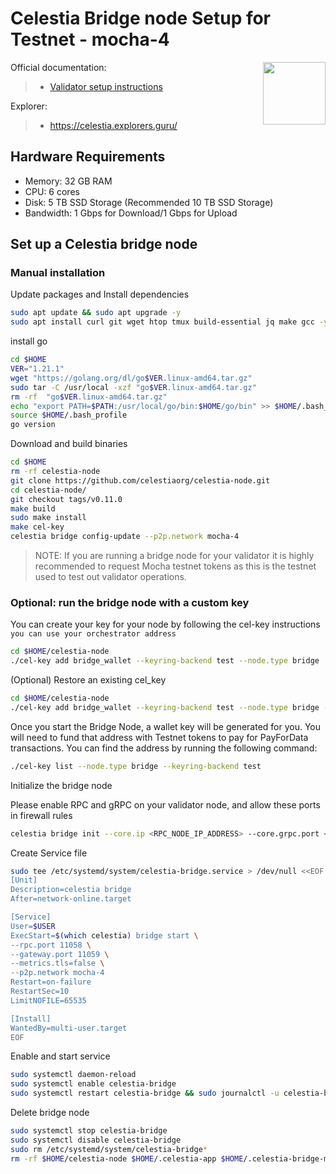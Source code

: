 <div>
<h1 align="left" style="display: flex;"> Celestia Bridge node Setup for Testnet - mocha-4</h1>
<img src="https://avatars.githubusercontent.com/u/54859940?s=200&v=4"  style="float: right;" width="100" height="100"></img>
</div>

Official documentation:
>- [Validator setup instructions](https://docs.celestia.org/nodes/overview/)

Explorer:
>-  https://celestia.explorers.guru/


## Hardware Requirements
 - Memory: 32 GB RAM
 - CPU: 6 cores
 - Disk: 5 TB SSD Storage (Recommended 10 TB SSD Storage)
 - Bandwidth: 1 Gbps for Download/1 Gbps for Upload

## Set up a Celestia bridge node 
### Manual installation

Update packages and Install dependencies

```bash
sudo apt update && sudo apt upgrade -y
sudo apt install curl git wget htop tmux build-essential jq make gcc -y
```

install go

```bash
cd $HOME
VER="1.21.1"
wget "https://golang.org/dl/go$VER.linux-amd64.tar.gz"
sudo tar -C /usr/local -xzf "go$VER.linux-amd64.tar.gz"
rm -rf  "go$VER.linux-amd64.tar.gz"
echo "export PATH=$PATH:/usr/local/go/bin:$HOME/go/bin" >> $HOME/.bash_profile
source $HOME/.bash_profile
go version
```

Download and build binaries

```bash
cd $HOME
rm -rf celestia-node
git clone https://github.com/celestiaorg/celestia-node.git
cd celestia-node/
git checkout tags/v0.11.0
make build
sudo make install
make cel-key
celestia bridge config-update --p2p.network mocha-4
```

>NOTE: If you are running a bridge node for your validator it is highly recommended to request Mocha testnet tokens as this is the testnet used to test out validator operations.  

### Optional: run the bridge node with a custom key

You can create your key for your node by following the cel-key instructions `you can use your orchestrator address`

~~~bash
cd $HOME/celestia-node
./cel-key add bridge_wallet --keyring-backend test --node.type bridge
~~~

(Optional) Restore an existing cel_key

~~~bash
cd $HOME/celestia-node
./cel-key add bridge_wallet --keyring-backend test --node.type bridge --recover
~~~

Once you start the Bridge Node, a wallet key will be generated for you. You will need to fund that address with Testnet tokens to pay for PayForData transactions. You can find the address by running the following command:

~~~bash
./cel-key list --node.type bridge --keyring-backend test
~~~

Initialize the bridge node

Please enable RPC and gRPC on your validator node, and allow these ports in firewall rules
```bash
celestia bridge init --core.ip <RPC_NODE_IP_ADDRESS> --core.grpc.port <RPC_NODE_GRPC_PORT> --core.rpc.port <RPC_NODE_RPC_PORT> --keyring.accname bridge_wallet
```

Create Service file

```bash
sudo tee /etc/systemd/system/celestia-bridge.service > /dev/null <<EOF
[Unit]
Description=celestia bridge
After=network-online.target

[Service]
User=$USER
ExecStart=$(which celestia) bridge start \
--rpc.port 11058 \
--gateway.port 11059 \
--metrics.tls=false \
--p2p.network mocha-4
Restart=on-failure
RestartSec=10
LimitNOFILE=65535

[Install]
WantedBy=multi-user.target
EOF
```

Enable and start service

```bash
sudo systemctl daemon-reload
sudo systemctl enable celestia-bridge
sudo systemctl restart celestia-bridge && sudo journalctl -u celestia-bridge -f
```

Delete bridge node

~~~bash
sudo systemctl stop celestia-bridge
sudo systemctl disable celestia-bridge
sudo rm /etc/systemd/system/celestia-bridge*
rm -rf $HOME/celestia-node $HOME/.celestia-app $HOME/.celestia-bridge-mocha
~~~
